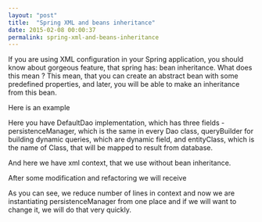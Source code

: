 ```yaml
---
layout: "post"
title:  "Spring XML and beans inheritance"
date: 2015-02-08 00:00:37
permalink: spring-xml-and-beans-inheritance
---
```



If you are using XML configuration in your Spring application, you should know about gorgeous feature, that spring has: bean inheritance. What does this mean ? This mean, that you can create an abstract bean with some predefined properties, and later, you will be able to make an inheritance from this bean.

Here is an example

<script src="https://gist.github.com/johnyUA/0c991f4c0490fd409194.js"></script>

Here you have DefaultDao implementation, which has three fields - persistenceManager, which is the same in every Dao class, queryBuilder for building dynamic queries,  which are dynamic field, and entityClass, which is the name of Class, that will be mapped to result from database.

And here we have xml context, that we use without bean inheritance.

<script src="https://gist.github.com/johnyUA/fdf6a2ed1c9b11580584.js"></script>

After some modification and refactoring we will receive

<script src="https://gist.github.com/johnyUA/70a5ad7ce5555d920d5c.js"></script>

As you can see, we reduce number of lines in context and now we are instantiating persistenceManager from one place and if we will want to change it, we will do that very quickly.